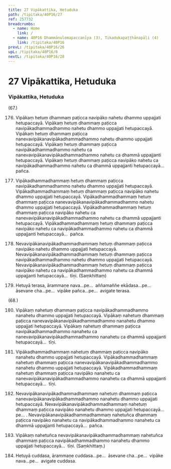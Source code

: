 ```yaml
---
title: 27 Vipākattika, Hetuduka
path: /tipitaka/40P16/27
ref: 257732
breadcrumbs:
  - name: Home
    link: /
  - name: 40P16 Dhammānulomapaccanīya (3), Tikadukapaṭṭhānapāḷi (4)
    link: /tipitaka/40P16
prevL: /tipitaka/40P16/26
upL: /tipitaka/40P16/0
nextL: /tipitaka/40P16/28
---
```


# 27 Vipākattika, Hetuduka

### Vipākattika, Hetuduka

(67.)

176. Vipākaṃ hetuṃ dhammaṃ paṭicca navipāko nahetu dhammo uppajjati hetupaccayā. Vipākaṃ hetuṃ dhammaṃ paṭicca navipākadhammadhammo nahetu dhammo uppajjati hetupaccayā. Vipākaṃ hetuṃ dhammaṃ paṭicca nanevavipākanavipākadhammadhammo nahetu dhammo uppajjati hetupaccayā. Vipākaṃ hetuṃ dhammaṃ paṭicca navipākadhammadhammo nahetu ca nanevavipākanavipākadhammadhammo nahetu ca dhammā uppajjanti hetupaccayā. Vipākaṃ hetuṃ dhammaṃ paṭicca navipāko nahetu ca navipākadhammadhammo nahetu ca dhammā uppajjanti hetupaccayā…  pañca.

177. Vipākadhammadhammaṃ hetuṃ dhammaṃ paṭicca navipākadhammadhammo nahetu dhammo uppajjati hetupaccayā. Vipākadhammadhammaṃ hetuṃ dhammaṃ paṭicca navipāko nahetu dhammo uppajjati hetupaccayā. Vipākadhammadhammaṃ hetuṃ dhammaṃ paṭicca nanevavipākanavipākadhammadhammo nahetu dhammo uppajjati hetupaccayā. Vipākadhammadhammaṃ hetuṃ dhammaṃ paṭicca navipāko nahetu ca nanevavipākanavipākadhammadhammo nahetu ca dhammā uppajjanti hetupaccayā. Vipākadhammadhammaṃ hetuṃ dhammaṃ paṭicca navipāko nahetu ca navipākadhammadhammo nahetu ca dhammā uppajjanti hetupaccayā…  pañca.

178. Nevavipākanavipākadhammadhammaṃ hetuṃ dhammaṃ paṭicca navipāko nahetu dhammo uppajjati hetupaccayā. Nevavipākanavipākadhammadhammaṃ hetuṃ dhammaṃ paṭicca navipākadhammadhammo nahetu dhammo uppajjati hetupaccayā. Nevavipākanavipākadhammadhammaṃ hetuṃ dhammaṃ paṭicca navipāko nahetu ca navipākadhammadhammo nahetu ca dhammā uppajjanti hetupaccayā…  tīṇi. (Saṃkhittaṃ)

179. Hetuyā terasa, ārammaṇe nava…pe…  aññamaññe ekādasa…pe…  āsevane cha…pe…  vipāke pañca…pe…  avigate terasa.

(68.)

180. Vipākaṃ nahetuṃ dhammaṃ paṭicca navipākadhammadhammo nanahetu dhammo uppajjati hetupaccayā. Vipākaṃ nahetuṃ dhammaṃ paṭicca nanevavipākanavipākadhammadhammo nanahetu dhammo uppajjati hetupaccayā. Vipākaṃ nahetuṃ dhammaṃ paṭicca navipākadhammadhammo nanahetu ca nanevavipākanavipākadhammadhammo nanahetu ca dhammā uppajjanti hetupaccayā…  tīṇi.

181. Vipākadhammadhammaṃ nahetuṃ dhammaṃ paṭicca navipāko nanahetu dhammo uppajjati hetupaccayā. Vipākadhammadhammaṃ nahetuṃ dhammaṃ paṭicca nanevavipākanavipākadhammadhammo nanahetu dhammo uppajjati hetupaccayā. Vipākadhammadhammaṃ nahetuṃ dhammaṃ paṭicca navipāko nanahetu ca nanevavipākanavipākadhammadhammo nanahetu ca dhammā uppajjanti hetupaccayā…  tīṇi.

182. Nevavipākanavipākadhammadhammaṃ nahetuṃ dhammaṃ paṭicca nanevavipākanavipākadhammadhammo nanahetu dhammo uppajjati hetupaccayā. Nevavipākanavipākadhammadhammaṃ nahetuṃ dhammaṃ paṭicca navipāko nanahetu dhammo uppajjati hetupaccayā…pe… . Nevavipākanavipākadhammadhammaṃ nahetuñca dhammaṃ paṭicca navipāko nanahetu ca navipākadhammadhammo nanahetu ca dhammā uppajjanti hetupaccayā…  pañca.

183. Vipākaṃ nahetuñca nevavipākanavipākadhammadhammaṃ nahetuñca dhammaṃ paṭicca navipākadhammadhammo nanahetu dhammo uppajjati hetupaccayā…  tīṇi. (Saṃkhittaṃ.)

184. Hetuyā cuddasa, ārammaṇe cuddasa…pe…  āsevane cha…pe…  vipāke nava…pe…  avigate cuddasa.


